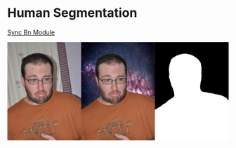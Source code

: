 # Human Segmentation
[Sync Bn Module](https://github.com/vacancy/Synchronized-BatchNorm-PyTorch)

![Demo](./demo2.jpg)

